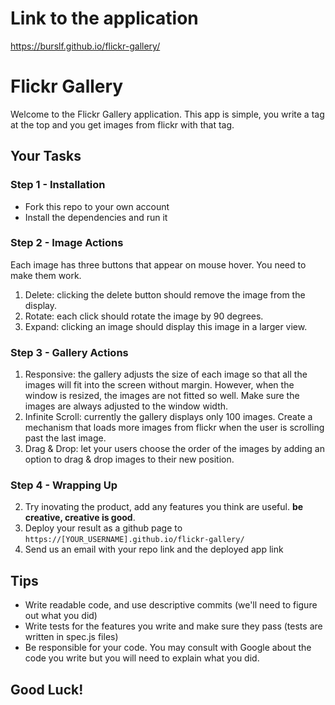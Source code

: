 
# Link to the application

https://burslf.github.io/flickr-gallery/

# Flickr Gallery

Welcome to the Flickr Gallery application.
This app is simple, you write a tag at the top and you get images from flickr with that tag.


## Your Tasks

### Step 1 - Installation
- Fork this repo to your own account
- Install the dependencies and run it

### Step 2 - Image Actions
Each image has three buttons that appear on mouse hover. You need to make them work.
1. Delete: clicking the delete button should remove the image from the display.
2. Rotate: each click should rotate the image by 90 degrees.
3. Expand: clicking an image should display this image in a larger view.

### Step 3 - Gallery Actions
1. Responsive:  the gallery adjusts the size of each image so that all the images will fit into the screen without margin. However, when the window is resized, the images are not fitted so well. Make sure the images are always adjusted to the window width.
2. Infinite Scroll: currently the gallery displays only 100 images. Create a mechanism that loads more images from flickr when the user is scrolling past the last image.
3. Drag & Drop: let your users choose the order of the images by adding an option to drag & drop images to their new position.

### Step 4 - Wrapping Up
2. Try inovating the product, add any features you think are useful. **be creative, creative is good**.
3. Deploy your result as a github page to `https://[YOUR_USERNAME].github.io/flickr-gallery/`
4. Send us an email with your repo link and the deployed app link

## Tips
- Write readable code, and use descriptive commits (we'll need to figure out what you did)
- Write tests for the features you write and make sure they pass (tests are written in spec.js files)
- Be responsible for your code. You may consult with Google about the code you write but you will need to explain what you did.

## Good Luck!
